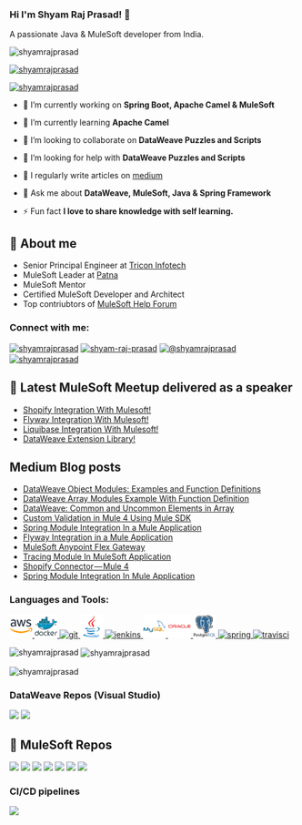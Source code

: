 ### Hi I'm Shyam Raj Prasad! 👋

A passionate Java & MuleSoft developer from India. 

<p align="left"> <img src="https://komarev.com/ghpvc/?username=shyamrajprasad&label=Profile%20views&color=0e75b6&style=flat" alt="shyamrajprasad" /> </p>

<p align="left"> <a href="https://github.com/ryo-ma/github-profile-trophy"><img src="https://github-profile-trophy.vercel.app/?username=shyamrajprasad" alt="shyamrajprasad" /></a> </p>

<p align="left"> <a href="https://twitter.com/shyamrajprasad" target="blank"><img src="https://img.shields.io/twitter/follow/shyamrajprasad?logo=twitter&style=for-the-badge" alt="shyamrajprasad" /></a> </p>

- 🔭 I’m currently working on **Spring Boot, Apache Camel & MuleSoft**

- 🌱 I’m currently learning **Apache Camel**

- 👯 I’m looking to collaborate on **DataWeave Puzzles and Scripts**

- 🤝 I’m looking for help with **DataWeave Puzzles and Scripts**

- 📝 I regularly write articles on [medium](https://shyamrajprasad.medium.com)

- 💬 Ask me about **DataWeave, MuleSoft, Java & Spring Framework**

- ⚡ Fun fact **I love to share knowledge with self learning.**


## 👋 About me

- Senior Principal Engineer at [Tricon Infotech](https://www.triconinfotech.com/)
- MuleSoft Leader at [Patna](https://meetups.mulesoft.com/patna/)
- MuleSoft Mentor
- Certified MuleSoft Developer and Architect 
- Top contriubtors of [MuleSoft Help Forum](https://help.mulesoft.com/s/forum)

<h3 align="left">Connect with me:</h3>
<p align="left">
<a href="https://twitter.com/shyamrajprasad" target="blank"><img align="center" src="https://raw.githubusercontent.com/rahuldkjain/github-profile-readme-generator/master/src/images/icons/Social/twitter.svg" alt="shyamrajprasad" height="30" width="40" /></a>
<a href="https://linkedin.com/in/shyam-raj-prasad" target="blank"><img align="center" src="https://raw.githubusercontent.com/rahuldkjain/github-profile-readme-generator/master/src/images/icons/Social/linked-in-alt.svg" alt="shyam-raj-prasad" height="30" width="40" /></a>
<a href="https://medium.com/@shyamrajprasad" target="blank"><img align="center" src="https://raw.githubusercontent.com/rahuldkjain/github-profile-readme-generator/master/src/images/icons/Social/medium.svg" alt="@shyamrajprasad" height="30" width="40" /></a>
<a href="https://www.youtube.com/@shyamrajprasad" target="blank"><img align="center" src="https://raw.githubusercontent.com/rahuldkjain/github-profile-readme-generator/master/src/images/icons/Social/youtube.svg" alt="shyamrajprasad" height="30" width="40" /></a>
</p>


## 📝 Latest MuleSoft Meetup delivered as a speaker

<!-- BLOG:START -->
- [Shopify Integration With Mulesoft!](https://meetups.mulesoft.com/events/details/mulesoft-new-york-city-presents-mulesoft-shopify-integration/)
- [Flyway Integration With Mulesoft!](https://meetups.mulesoft.com/events/details/mulesoft-coimbatore-presents-flyway-and-mulesoft-integration/)
- [Liquibase Integration With Mulesoft!](https://meetups.mulesoft.com/events/details/mulesoft-mysore-presents-mulesoft-integration-with-liquibase/)
- [DataWeave Extension Library!](https://meetups.mulesoft.com/events/details/mulesoft-patna-presents-dataweave-library-extension/)


<!-- BLOG:END -->

## Medium Blog posts

<!-- BLOG-POST-LIST:START -->
- [DataWeave Object Modules: Examples and Function Definitions](https://medium.com/another-integration-blog/dataweave-object-modules-examples-and-function-definitions-6064b4ffeddb?source=rss-4ca950c1fb60------2)
- [DataWeave Array Modules Example With Function Definition](https://medium.com/another-integration-blog/dataweave-array-modules-example-with-function-definition-f8e488feeb33?source=rss-4ca950c1fb60------2)
- [DataWeave: Common and Uncommon Elements in Array](https://shyamrajprasad.medium.com/dataweave-common-and-uncommon-elements-in-array-bb58597b1cad?source=rss-4ca950c1fb60------2)
- [Custom Validation in Mule 4 Using Mule SDK](https://medium.com/another-integration-blog/custom-validation-in-mule-4-using-mule-sdk-45bf887fb362?source=rss-4ca950c1fb60------2)
- [Spring Module Integration In a Mule Application](https://medium.com/another-integration-blog/spring-module-integration-in-a-mule-application-85d0fc38f555?source=rss-4ca950c1fb60------2)
- [Flyway Integration in a Mule Application](https://medium.com/another-integration-blog/flyway-integration-in-mule-application-d1a33b96c896?source=rss-4ca950c1fb60------2)
- [MuleSoft Anypoint Flex Gateway](https://shyamrajprasad.medium.com/mulesoft-anypoint-flex-gateway-fe16b643f959?source=rss-4ca950c1fb60------2)
- [Tracing Module In MuleSoft Application](https://shyamrajprasad.medium.com/tracing-module-in-mulesoft-application-2f2cbafe43d5?source=rss-4ca950c1fb60------2)
- [Shopify Connector — Mule 4](https://shyamrajprasad.medium.com/shopify-connector-mule-4-2b4bb122376c?source=rss-4ca950c1fb60------2)
- [Spring Module Integration In Mule Application](https://shyamrajprasad.medium.com/spring-module-integration-in-mule-application-8de5a08303e6?source=rss-4ca950c1fb60------2)
<!-- BLOG-POST-LIST:END -->

<h3 align="left">Languages and Tools:</h3>
<p align="left"> <a href="https://aws.amazon.com" target="_blank" rel="noreferrer"> <img src="https://raw.githubusercontent.com/devicons/devicon/master/icons/amazonwebservices/amazonwebservices-original-wordmark.svg" alt="aws" width="40" height="40"/> </a> <a href="https://www.docker.com/" target="_blank" rel="noreferrer"> <img src="https://raw.githubusercontent.com/devicons/devicon/master/icons/docker/docker-original-wordmark.svg" alt="docker" width="40" height="40"/> </a> <a href="https://git-scm.com/" target="_blank" rel="noreferrer"> <img src="https://www.vectorlogo.zone/logos/git-scm/git-scm-icon.svg" alt="git" width="40" height="40"/> </a> <a href="https://www.java.com" target="_blank" rel="noreferrer"> <img src="https://raw.githubusercontent.com/devicons/devicon/master/icons/java/java-original.svg" alt="java" width="40" height="40"/> </a> <a href="https://www.jenkins.io" target="_blank" rel="noreferrer"> <img src="https://www.vectorlogo.zone/logos/jenkins/jenkins-icon.svg" alt="jenkins" width="40" height="40"/> </a> <a href="https://www.mysql.com/" target="_blank" rel="noreferrer"> <img src="https://raw.githubusercontent.com/devicons/devicon/master/icons/mysql/mysql-original-wordmark.svg" alt="mysql" width="40" height="40"/> </a> <a href="https://www.oracle.com/" target="_blank" rel="noreferrer"> <img src="https://raw.githubusercontent.com/devicons/devicon/master/icons/oracle/oracle-original.svg" alt="oracle" width="40" height="40"/> </a> <a href="https://www.postgresql.org" target="_blank" rel="noreferrer"> <img src="https://raw.githubusercontent.com/devicons/devicon/master/icons/postgresql/postgresql-original-wordmark.svg" alt="postgresql" width="40" height="40"/> </a> <a href="https://spring.io/" target="_blank" rel="noreferrer"> <img src="https://www.vectorlogo.zone/logos/springio/springio-icon.svg" alt="spring" width="40" height="40"/> </a> <a href="https://travis-ci.org" target="_blank" rel="noreferrer"> <img src="https://www.vectorlogo.zone/logos/travis-ci/travis-ci-icon.svg" alt="travisci" width="40" height="40"/> </a> </p>

<p><img align="left" src="https://github-readme-stats.vercel.app/api/top-langs?username=shyamrajprasad&show_icons=true&locale=en&layout=compact" alt="shyamrajprasad" /></p>

<p>&nbsp;<img align="center" src="https://github-readme-stats.vercel.app/api?username=shyamrajprasad&show_icons=true&locale=en" alt="shyamrajprasad" /></p>

<p><img align="center" src="https://github-readme-streak-stats.herokuapp.com/?user=shyamrajprasad&" alt="shyamrajprasad" /></p>

### DataWeave Repos (Visual Studio)

[![](https://github-readme-stats.vercel.app/api/pin/?username=shyamrajprasad&repo=dataweave-fun&theme=cobalt)](https://github.com/shyamrajprasad/dataweave-fun)
[![](https://github-readme-stats.vercel.app/api/pin/?username=shyamrajprasad&repo=dataweave-analytics-library&theme=cobalt)](https://github.com/shyamrajprasad/dataweave-analytics-library)

## 🧐 MuleSoft Repos

[![](https://github-readme-stats.vercel.app/api/pin/?username=shyamrajprasad&repo=mule-shopify-integration&theme=cobalt)](https://github.com/shyamrajprasad/mule-shopify-integration)
[![](https://github-readme-stats.vercel.app/api/pin/?username=shyamrajprasad&repo=mulesoft-liquibase-integration&theme=cobalt)](https://github.com/shyamrajprasad/mulesoft-liquibase-integration)
[![](https://github-readme-stats.vercel.app/api/pin/?username=shyamrajprasad&repo=mulesoft-flyway-integration&theme=cobalt)](https://github.com/shyamrajprasad/mulesoft-flyway-integration)
[![](https://github-readme-stats.vercel.app/api/pin/?username=shyamrajprasad&repo=mulesoft-spring-liquibase-integration&theme=cobalt)](https://github.com/shyamrajprasad/mulesoft-spring-liquibase-integration)
[![](https://github-readme-stats.vercel.app/api/pin/?username=shyamrajprasad&repo=mule-currency-validator&theme=cobalt)](https://github.com/shyamrajprasad/mule-currency-validator)
[![](https://github-readme-stats.vercel.app/api/pin/?username=shyamrajprasad&repo=mule-spring-integration&theme=cobalt)](https://github.com/shyamrajprasad/mule-spring-integration)
[![](https://github-readme-stats.vercel.app/api/pin/?username=shyamrajprasad&repo=mulesoft-tracing-module-integration&theme=cobalt)](https://github.com/shyamrajprasad/mulesoft-tracing-module-integration)
### CI/CD pipelines

[![](https://github-readme-stats.vercel.app/api/pin/?username=shyamrajprasad&repo=hello-world-github-action&theme=cobalt)](https://github.com/shyamrajprasad/hello-world-github-action)








